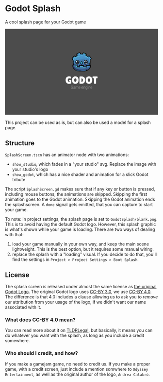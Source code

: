 # Godot Splash

A cool splash page for your Godot game

![a screenshot of the splash page](example.png)

This project can be used as is, but can also be used a model for a splash page.

## Structure

`SplashScreen.tscn` has an animator node with two animations:

- `show_studio`, which fades in a "your studio" svg. Replace the image with your studio's logo
- `show_godot`, which has a nice shader and animation for a slick Godot tribute

The script `SplashScreen.gd` makes sure that if any key or button is pressed, including mouse buttons, the animations are skipped. Skipping the first animation goes to the Godot animation. Skipping the Godot animation ends the splashscreen. A `done` signal gets emitted, that you can capture to start your game.

To note: in project settings, the splash page is set to `GodotSplash/blank.png`. This is to avoid having the default Godot logo. However, this splash graphic is what's shown while your game is loading. There are two ways of dealing with that:

1. load your game manually in your own way, and keep the main scene lightweight. This is the best option, but it requires some manual wiring.
2. replace the splash with a "loading" visual. If you decide to do that, you'll find the settings in `Project > Project Settings > Boot Splash`.

## License

The splash screen is released under almost the same license as [the original Godot Logo](https://github.com/godotengine/godot/blob/master/LOGO_LICENSE.md). The original Godot logo uses [CC-BY 3.0](https://creativecommons.org/licenses/by/3.0/legalcode), we use [CC-BY 4.0](https://creativecommons.org/licenses/by/4.0/legalcode). The difference is that 4.0 includes a clause allowing us to ask you to _remove_ our attribution from your usage of the logo, if we didn't want our name associated with it.

### What does CC-BY 4.0 mean?

You can read more about it on [TLDRLegal](https://tldrlegal.com/license/creative-commons-attribution-4.0-international-(cc-by-4)), but basically, it means you can do whatever you want with the splash, as long as you include a credit somewhere.

### Who should I credit, and how?

If you make a gamejam game, no need to credit us. If you make a proper game, with a credit screen, just include a mention somwhere to `Odyssey Entertainment`, as well as the original author of the logo, `Andrea Calabró`.